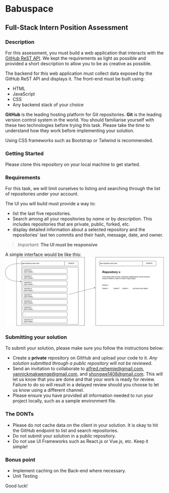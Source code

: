 # Babuspace 

## Full-Stack Intern Position Assessment

### Description
For this assessment, you must build a web application that interacts with the [GitHub ReST API](https://docs.github.com/en/rest). We kept the requirements as light as possible and provided a short description to allow you to be as creative as possible.

The backend for this web application must collect data exposed by the GitHub ReST API and displays it. The front-end must be built using:
- HTML
- JavaScript
- CSS
- Any backend stack of your choice

**GitHub** is the leading hosting platform for Git repositories. **Git** is the leading version control system in the world. You should familiarise yourself with these two technologies before trying this task. Please take the time to understand how they work before implementing your solution.

Using CSS frameworks such as Bootstrap or Tailwind is recommended.

### Getting Started
Please clone this repository on your local machine to get started.

### Requirements
For this task, we will limit ourselves to listing and searching through the list of repositories under your account.

The UI you will build must provide a way to:
- list the last five repositories. 
- Search among all your repositories by _name_ or by _description_. This includes repositories that are private, public, forked, etc. 
- display detailed information about a selected repository and the repositories' last ten commits and their hash, message, date, and owner.

> _Important_: **The UI must be responsive**

A simple interface would be like this:
![](./sample-ui.jpg)

### Submitting your solution
To submit your solution, please make sure you follow the instructions below:
- Create a **private** repository on GitHub and upload your code to it. *Any solution submitted through a public repository will not be reviewed*.
- Send an invitation to collaborate to alfred.nehemie@gmail.com, yannickmakwenge@gmail.com, and shongwe1408@gmail.com. This will let us know that you are done and that your work is ready for review. Failure to do so will result in a delayed review should you choose to let us know using a different channel.
- Please ensure you have provided all information needed to run your project locally, such as a sample environment file.

### The DONTs
- Please do not cache data on the client in your solution. It is okay to hit the GitHub endpoint to list and search repositories.
- Do not submit your solution in a public repository.
- Do not use UI Frameworks such as React.js or Vue.js, etc. Keep it simple!


### Bonus point
- Implement caching on the Back-end where necessary.
- Unit Testing

Good luck!
